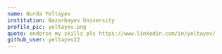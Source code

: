 ```yaml
---
name: Nurda Yeltayev
institution: Nazarbayev University
profile_pic: yeltayev.png
quote: endorse my skills pls https://www.linkedin.com/in/yeltayev/
github_user: yeltayev22 
---
```

